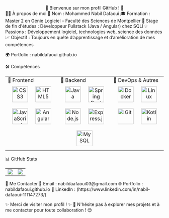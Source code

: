 <div align="center">🚀 Bienvenue sur mon profil GitHub ! 🚀</div>
🧑‍💻 À propos de moi
🔹 Nom : Mohammed Nabil Dafaoui
🎓 Formation : Master 2 en Génie Logiciel – Faculté des Sciences de Montpellier
💼 Stage de fin d'études : Développeur Fullstack (Java / Angular) chez SQLI
💡 Passions : Développement logiciel, technologies web, science des données
📈 Objectif : Toujours en quête d’apprentissage et d’amélioration de mes compétences

🌍 Portfolio : nabildafaoui.github.io

🛠️ Compétences
<table><tr><td valign="top" width="33%">
🔹 Frontend
<div align="center"> <a href="https://www.w3schools.com/css/" target="_blank"><img style="margin: 10px" src="https://profilinator.rishav.dev/skills-assets/css3-original-wordmark.svg" alt="CSS3" height="50" /></a> <a href="https://en.wikipedia.org/wiki/HTML5" target="_blank"><img style="margin: 10px" src="https://profilinator.rishav.dev/skills-assets/html5-original-wordmark.svg" alt="HTML5" height="50" /></a> <a href="https://www.javascript.com/" target="_blank"><img style="margin: 10px" src="https://profilinator.rishav.dev/skills-assets/javascript-original.svg" alt="JavaScript" height="50" /></a> <a href="https://angular.io/" target="_blank"><img style="margin: 10px" src="https://profilinator.rishav.dev/skills-assets/angularjs-original.svg" alt="Angular" height="50" /></a> </div> </td><td valign="top" width="33%">
🔹 Backend
<div align="center"> <a href="https://www.java.com/" target="_blank"><img style="margin: 10px" src="https://profilinator.rishav.dev/skills-assets/java-original-wordmark.svg" alt="Java" height="50" /></a> <a href="https://spring.io/projects/spring-boot" target="_blank"><img style="margin: 10px" src="https://profilinator.rishav.dev/skills-assets/springio-icon.svg" alt="Spring Boot" height="50" /></a> <a href="https://nodejs.org/" target="_blank"><img style="margin: 10px" src="https://profilinator.rishav.dev/skills-assets/nodejs-original-wordmark.svg" alt="Node.js" height="50" /></a> <a href="https://expressjs.com/" target="_blank"><img style="margin: 10px" src="https://profilinator.rishav.dev/skills-assets/express-original-wordmark.svg" alt="Express.js" height="50" /></a> <a href="https://www.mysql.com/" target="_blank"><img style="margin: 10px" src="https://profilinator.rishav.dev/skills-assets/mysql-original-wordmark.svg" alt="MySQL" height="50" /></a> </div> </td><td valign="top" width="33%">
🔹 DevOps & Autres
<div align="center"> <a href="https://www.docker.com/" target="_blank"><img style="margin: 10px" src="https://profilinator.rishav.dev/skills-assets/docker-original-wordmark.svg" alt="Docker" height="50" /></a> <a href="https://www.linux.org/" target="_blank"><img style="margin: 10px" src="https://profilinator.rishav.dev/skills-assets/linux-original.svg" alt="Linux" height="50" /></a> <a href="https://git-scm.com/" target="_blank"><img style="margin: 10px" src="https://profilinator.rishav.dev/skills-assets/git-scm-icon.svg" alt="Git" height="50" /></a> <a href="https://kotlinlang.org/" target="_blank"><img style="margin: 10px" src="https://profilinator.rishav.dev/skills-assets/kotlinlang-icon.svg" alt="Kotlin" height="50" /></a> </div> </td></tr></table>
📊 GitHub Stats
<table> <tr> <td><img src="https://github-readme-stats-git-masterrstaa-rickstaa.vercel.app/api?username=NabilDafaoui&theme=dark&hide_border=true&include_all_commits=true&count_private=true" align="center" /></td> <td><img src="https://github-readme-stats-git-masterrstaa-rickstaa.vercel.app/api/top-langs/?username=NabilDafaoui&theme=dark&hide_border=true&include_all_commits=true&count_private=true&layout=compact&hide=css,html,antlr,lex" align="center" /></td> </tr> </table>
📩 Me Contacter
📧 Email : nabildaafaoui03@gmail.com
🌐 Portfolio : nabildafaoui.github.io
💼 LinkedIn : (https://www.linkedin.com/in/nabil-dafaoui-111147273/)

✨ Merci de visiter mon profil ! ✨
🚀 N'hésite pas à explorer mes projets et à me contacter pour toute collaboration ! 😊
